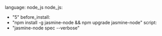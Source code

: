language: node_js
node_js:
  - "5"
before_install:
  - "npm install -g jasmine-node && npm upgrade jasmine-node"
script:
  - "jasmine-node spec --verbose"
